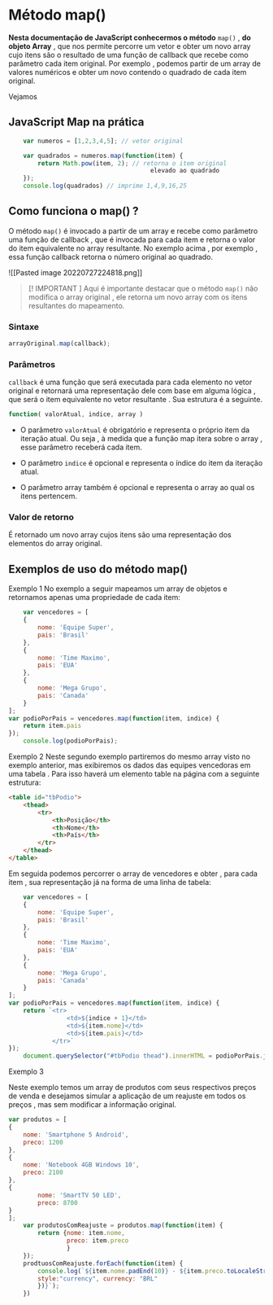 #            Método map()

__Nesta documentação de JavaScript conhecermos o método__ `map()` , __do objeto Array__ , que nos permite percorre um vetor e obter um novo array cujo itens são o resultado de uma função de callback que recebe como parâmetro cada item original. Por exemplo , podemos partir de um array de valores numéricos e obter um novo contendo o quadrado de cada item original.

Vejamos

## JavaScript Map na prática

```javascript
	var numeros = [1,2,3,4,5]; // vetor original

	var quadrados = numeros.map(function(item) {
		return Math.pow(item, 2); // retorna o item original 
                                       elevado ao quadrado
	});
	console.log(quadrados) // imprime 1,4,9,16,25
```

## Como funciona o map() ? 

O método `map()` é invocado a partir de um array e recebe como parâmetro uma função de callback , que é invocada para cada item e retorna o valor do item equivalente no array resultante. No exemplo acima , por exemplo , essa função callback retorna o número original ao quadrado.

![[Pasted image 20220727224818.png]]

> [! IMPORTANT ]
> Aqui é importante destacar que o método `map()` não modifica o array original , ele retorna um novo array com os itens resultantes do mapeamento.

### Sintaxe 
```javascript 
arrayOriginal.map(callback);
```

### Parâmetros
`callback` é uma função que será executada para cada elemento no vetor original e retornará uma representação dele com base em alguma lógica , que será o item equivalente no vetor resultante . Sua estrutura é a seguinte.

```javascript
function( valorAtual, indice, array )
```

- O parâmetro `valorAtual` é obrigatório e representa o próprio item da iteração atual. Ou seja , à medida que a função map itera sobre o array , esse parâmetro receberá cada item.
 
- O parâmetro `indice` é opcional e representa o índice do item da iteração atual.

- O parâmetro array também é opcional e representa o array ao qual os itens pertencem.

### Valor de retorno
É retornado um novo array cujos itens são uma representação dos elementos do array original.

## Exemplos de uso do método map()

Exemplo 1
No exemplo a seguir mapeamos um array de objetos e retornamos apenas uma propriedade de cada item:

```javascript
	var vencedores = [
	{
		nome: 'Equipe Super',
		pais: 'Brasil'
	},
	{
		nome: 'Time Maximo',
		pais: 'EUA'
	},
	{
		nome: 'Mega Grupo',
		pais: 'Canada'
	}
];
var podioPorPais = vencedores.map(function(item, indice) {
	return item.pais
});
	console.log(podioPorPais);
```

Exemplo 2
Neste segundo exemplo partiremos do mesmo array visto no exemplo anterior, mas exibiremos os dados das equipes vencedoras em uma tabela . Para isso haverá um elemento table na página com a seguinte estrutura:
```html
<table id="tbPodio">
	<thead>
		<tr>
			<th>Posição</th>
			<th>Nome</th>
			<th>País</th>
		</tr>
	</thead>
</table>
```

Em seguida podemos percorrer o array de vencedores e obter , para cada item , sua representação já na forma de uma linha de tabela:

```javascript
	var vencedores = [
	{
		nome: 'Equipe Super',
		pais: 'Brasil'
	},
	{
		nome: 'Time Maximo',
		pais: 'EUA'
	},
	{
		nome: 'Mega Grupo',
		pais: 'Canada'
	}
];
var podioPorPais = vencedores.map(function(item, indice) {
	return `<tr>
				<td>${indice + 1}</td>
				<td>${item.nome}</td>
				<td>${item.pais}</td>
			</tr>`
});
	document.querySelector("#tbPodio thead").innerHTML = podioPorPais.join("");
```

Exemplo 3

Neste exemplo temos um array de produtos com seus respectivos preços de venda e desejamos simular a aplicação de um reajuste em todos os preços , mas sem modificar a informação original.

```javascript
var produtos = [
{
	nome: 'Smartphone 5 Android',
	preco: 1200
},
{
	nome: 'Notebook 4GB Windows 10',
	preco: 2100
},
{
		nome: 'SmartTV 50 LED',
		preco: 8700
}
];
	var produtosComReajuste = produtos.map(function(item) {
		return {nome: item.nome,
				preco: item.preco
				}
	});
	prodtuosComReajuste.forEach(function(item) {
		console.log(`${item.nome.padEnd(10)} - ${item.preco.toLocaleString("pt-BR", {
		style:"currency", currency: "BRL"
		})}`);
	})
```

